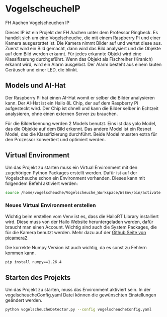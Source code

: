 # VogelscheucheIP
FH Aachen Vogelscheuchen IP

Dieses IP ist ein Projekt der FH Aachen unter dem Professor Ringbeck. Es handelt sich um eine Vogelscheuche, die mit einem Raspberry Pi und einer Kamera ausgestattet ist. Die Kamera nimmt Bilder auf und wertet diese aus. Zuerst wird ein Bild gemacht, dann wird das Bild analysiert und die Objekte auf dem Bild werden erkannt. Für jedes erkannte Objekt wird eine Klassifizerung durchgeführt. Wenn das Objekt als Fischreiher (Kranich) erkannt wird, wird ein Alarm ausgelöst. Der Alarm besteht aus einem lauten Geräusch und einer LED, die blinkt. 

## Models und AI-Hat

Der Raspberry Pi hat einen AI-Hat womit er selber die Bilder analysieren kann. Der AI-Hat ist ein Hailo 8L Chip, der auf dem Raspberry Pi aufgesteckt wird. Der Chip ist chnell und kann die Bilder selber in Echtzeit analysieren, ohne einen externen Server zu brauchen.

Für die Bilderkennung werden 2 Models benutzt. Eins ist das yolo Model, das die Objekte auf dem Bild erkennt. Das andere Model ist ein Resnet Model, das die Klassifizierung durchführt. Beide Model mussten extra für den Prozessor konvertiert und optimiert werden.

## Virtual Environment

Um das Projekt zu starten muss ein Virtual Environment mit den zugehörigen Python Packages erstellt werden. Dafür ist auf der Vogelscheuche schon ein Environment vorhanden. Dieses kann mit folgendem Befehl aktiviert werden:

```bash
source /home/vogelscheuche/Vogelscheuche_Workspace/WsEnv/bin/activate
```

### Neues Virtual Environment erstellen

Wichtig beim erstellen vom Venv ist es, dass die HailoRT Library installiert wird. Diese muss von der Hailo Website heruntergeladen werden, dafür braucht man einen Account. Wichtig sind auch die System Packages, die für die Kamera benutzt werden. Mehr dazu auf der [Github Seite von picamera2](https://github.com/raspberrypi/picamera2).

Die korrekte Numpy Version ist auch wichtig, da es sonst zu Fehlern kommen kann.

```bash
pip install numpy==1.26.4
```

## Starten des Projekts

Um das Projekt zu starten, muss das Environment aktiviert sein. 
In der vogelscheucheConfig.yaml Datei können die gewünschten Einstellungen geändert werden.

```bash
python vogelscheucheDetector.py --config vogelscheucheConfig.yaml
```
